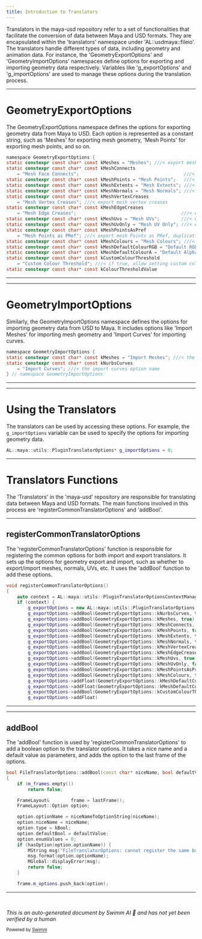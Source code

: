 ```yaml
---
title: Introduction to Translators
---
```


Translators in the maya-usd repository refer to a set of functionalities that facilitate the conversion of data between Maya and USD formats. They are encapsulated within the 'translators' namespace under 'AL::usdmaya::fileio'. The translators handle different types of data, including geometry and animation data. For instance, the 'GeometryExportOptions' and 'GeometryImportOptions' namespaces define options for exporting and importing geometry data respectively. Variables like 'g_exportOptions' and 'g_importOptions' are used to manage these options during the translation process.

<SwmSnippet path="/plugin/al/translators/CommonTranslatorOptions.h" line="9">

---

# GeometryExportOptions

The GeometryExportOptions namespace defines the options for exporting geometry data from Maya to USD. Each option is represented as a constant string, such as 'Meshes' for exporting mesh geometry, 'Mesh Points' for exporting mesh points, and so on.

```c
namespace GeometryExportOptions {
static constexpr const char* const kMeshes = "Meshes"; ///< export mesh geometry option name
static constexpr const char* const kMeshConnects
    = "Mesh Face Connects";                                       ///< export mesh face connects
static constexpr const char* const kMeshPoints = "Mesh Points";   ///< export mesh points
static constexpr const char* const kMeshExtents = "Mesh Extents"; ///< export mesh extents
static constexpr const char* const kMeshNormals = "Mesh Normals"; ///< export mesh normals
static constexpr const char* const kMeshVertexCreases
    = "Mesh Vertex Creases"; ///< export mesh vertex creases
static constexpr const char* const kMeshEdgeCreases
    = "Mesh Edge Creases";                                       ///< export mesh edge creases
static constexpr const char* const kMeshUvs = "Mesh UVs";        ///< export mesh UV coordinates
static constexpr const char* const kMeshUvOnly = "Mesh UV Only"; ///< export mesh UV coordinates
static constexpr const char* const kMeshPointsAsPref
    = "Mesh Points as PRef"; ///< export mesh Points as PRef, duplicating "P"
static constexpr const char* const kMeshColours = "Mesh Colours"; ///< export mesh Colour Sets
static constexpr const char* const kMeshDefaultColourRGB = "Default RGB"; ///< default rgb values
static constexpr const char* const kMeshDefaultColourA = "Default Alpha"; ///< default alpha values
static constexpr const char* const kCustomColourThreshold
    = "Custom Colour Threshold"; ///< if true, allow setting custom color threshold value
static constexpr const char* const kColourThresholdValue
```

---

</SwmSnippet>

<SwmSnippet path="/plugin/al/translators/CommonTranslatorOptions.h" line="46">

---

# GeometryImportOptions

Similarly, the GeometryImportOptions namespace defines the options for importing geometry data from USD to Maya. It includes options like 'Import Meshes' for importing mesh geometry and 'Import Curves' for importing curves.

```c
namespace GeometryImportOptions {
static constexpr const char* const kMeshes = "Import Meshes"; ///< the import meshes option name
static constexpr const char* const kNurbsCurves
    = "Import Curves"; ///< the import curves option name
} // namespace GeometryImportOptions
```

---

</SwmSnippet>

<SwmSnippet path="/plugin/al/translators/CommonTranslatorOptions.cpp" line="17">

---

# Using the Translators

The translators can be used by accessing these options. For example, the `g_importOptions` variable can be used to specify the options for importing geometry data.

```c++
AL::maya::utils::PluginTranslatorOptions* g_importOptions = 0;
```

---

</SwmSnippet>

# Translators Functions

The 'Translators' in the 'maya-usd' repository are responsible for translating data between Maya and USD formats. The main functions involved in this process are 'registerCommonTranslatorOptions' and 'addBool'.

<SwmSnippet path="/plugin/al/translators/CommonTranslatorOptions.cpp" line="31">

---

## registerCommonTranslatorOptions

The 'registerCommonTranslatorOptions' function is responsible for registering the common options for both import and export translators. It sets up the options for geometry export and import, such as whether to export/import meshes, normals, UVs, etc. It uses the 'addBool' function to add these options.

```c++
void registerCommonTranslatorOptions()
{
    auto context = AL::maya::utils::PluginTranslatorOptionsContextManager::find("ExportTranslator");
    if (context) {
        g_exportOptions = new AL::maya::utils::PluginTranslatorOptions(*context, "Geometry Export");
        g_exportOptions->addBool(GeometryExportOptions::kNurbsCurves, true);
        g_exportOptions->addBool(GeometryExportOptions::kMeshes, true);
        g_exportOptions->addBool(GeometryExportOptions::kMeshConnects, true);
        g_exportOptions->addBool(GeometryExportOptions::kMeshPoints, true);
        g_exportOptions->addBool(GeometryExportOptions::kMeshExtents, true);
        g_exportOptions->addBool(GeometryExportOptions::kMeshNormals, true);
        g_exportOptions->addBool(GeometryExportOptions::kMeshVertexCreases, true);
        g_exportOptions->addBool(GeometryExportOptions::kMeshEdgeCreases, true);
        g_exportOptions->addBool(GeometryExportOptions::kMeshUvs, true);
        g_exportOptions->addBool(GeometryExportOptions::kMeshUvOnly, false);
        g_exportOptions->addBool(GeometryExportOptions::kMeshPointsAsPref, false);
        g_exportOptions->addBool(GeometryExportOptions::kMeshColours, true);
        g_exportOptions->addFloat(GeometryExportOptions::kMeshDefaultColourRGB, 0.18, 3);
        g_exportOptions->addFloat(GeometryExportOptions::kMeshDefaultColourA, 1.0, 3);
        g_exportOptions->addBool(GeometryExportOptions::kCustomColourThreshold, true);
        g_exportOptions->addFloat(
```

---

</SwmSnippet>

<SwmSnippet path="/plugin/al/mayautils/AL/maya/utils/FileTranslatorOptions.cpp" line="169">

---

## addBool

The 'addBool' function is used by 'registerCommonTranslatorOptions' to add a boolean option to the translator options. It takes a nice name and a default value as parameters, and adds the option to the last frame of the options.

```c++
bool FileTranslatorOptions::addBool(const char* niceName, bool defaultValue)
{
    if (m_frames.empty())
        return false;

    FrameLayout&        frame = lastFrame();
    FrameLayout::Option option;

    option.optionName = niceNameToOptionString(niceName);
    option.niceName = niceName;
    option.type = kBool;
    option.defaultBool = defaultValue;
    option.enumValues = 0;
    if (hasOption(option.optionName)) {
        MString msg("FileTranslatorOptions: cannot register the same bool option twice: ^1");
        msg.format(option.optionName);
        MGlobal::displayError(msg);
        return false;
    }

    frame.m_options.push_back(option);
```

---

</SwmSnippet>

&nbsp;

_This is an auto-generated document by Swimm AI 🌊 and has not yet been verified by a human_

<SwmMeta version="3.0.0" repo-id="Z2l0aHViJTNBJTNBbWF5YS11c2QlM0ElM0FnaWxhZG5hdm90" repo-name="maya-usd"><sup>Powered by [Swimm](/)</sup></SwmMeta>
